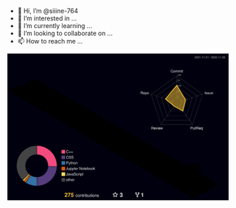 - 👋 Hi, I’m @siiine-764
- 👀 I’m interested in ...
- 🌱 I’m currently learning ...
- 💞️ I’m looking to collaborate on ...
- 📫 How to reach me ...

<!---
siiine-764/siiine-764 is a ✨ special ✨ repository because its `README.md` (this file) appears on your GitHub profile.
You can click the Preview link to take a look at your changes.
--->

<img src="https://raw.githubusercontent.com/denvitko/denvitko/main/profile-3d-contrib/profile-night-rainbow.svg" />

